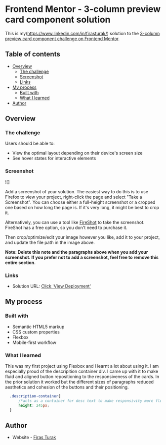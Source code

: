 # Frontend Mentor - 3-column preview card component solution

This is my(https://www.linkedin.com/in/firasturak/) solution to the [3-column preview card component challenge on Frontend Mentor](https://www.frontendmentor.io/challenges/3column-preview-card-component-pH92eAR2-).

## Table of contents

- [Overview](#overview)
  - [The challenge](#the-challenge)
  - [Screenshot](#screenshot)
  - [Links](#links)
- [My process](#my-process)
  - [Built with](#built-with)
  - [What I learned](#what-i-learned)
- [Author](#author)


## Overview

### The challenge

Users should be able to:

- View the optimal layout depending on their device's screen size
- See hover states for interactive elements

### Screenshot

![]

Add a screenshot of your solution. The easiest way to do this is to use Firefox to view your project, right-click the page and select "Take a Screenshot". You can choose either a full-height screenshot or a cropped one based on how long the page is. If it's very long, it might be best to crop it.

Alternatively, you can use a tool like [FireShot](https://getfireshot.com/) to take the screenshot. FireShot has a free option, so you don't need to purchase it. 

Then crop/optimize/edit your image however you like, add it to your project, and update the file path in the image above.

**Note: Delete this note and the paragraphs above when you add your screenshot. If you prefer not to add a screenshot, feel free to remove this entire section.**

### Links

- Solution URL: [Click 'View Deployment'](https://github.com/fturak/3-column-preview-card-challenge/deployments/activity_log?environment=github-pages)

## My process

### Built with

- Semantic HTML5 markup
- CSS custom properties
- Flexbox
- Mobile-first workflow

### What I learned

This was my first project using Flexbox and I learnt a lot about using it. I am especially proud of the descripition container div. I came up with it to make fluid and aligned button repositioning to the responsiveness of the cards. In the prior solution it worked but the different sizes of paragraphs reduced aesthetics and cohesion of the buttons and their positioning.

```css
  .description-container{
      /*acts as a container for desc text to make responsivity more fluid and aligned between buttons*/
      height: 245px;
  }
```

## Author

- Website - [Firas Turak](https://www.linkedin.com/in/firasturak/)
